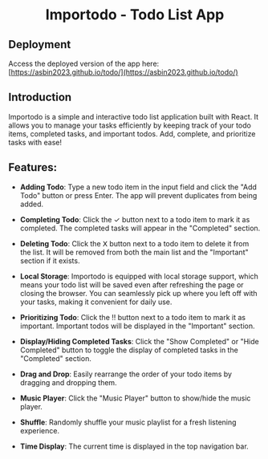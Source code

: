 <h1 align="center">Importodo - Todo List App</h1>

## Deployment

Access the deployed version of the app here: [https://asbin2023.github.io/todo/](https://asbin2023.github.io/todo/)


## Introduction

Importodo is a simple and interactive todo list application built with React. It allows you to manage your tasks efficiently by keeping track of your todo items, completed tasks, and important todos. Add, complete, and prioritize tasks with ease!



## Features:

- **Adding Todo**: Type a new todo item in the input field and click the "Add Todo" button or press Enter. The app will prevent duplicates from being added.

- **Completing Todo**: Click the ✓ button next to a todo item to mark it as completed. The completed tasks will appear in the "Completed" section.

- **Deleting Todo**: Click the 𝖷 button next to a todo item to delete it from the list. It will be removed from both the main list and the "Important" section if it exists.

- **Local Storage**: Importodo is equipped with local storage support, which means your todo list will be saved even after refreshing the page or closing the browser. You can seamlessly pick up where you left off with your tasks, making it convenient for daily use.

- **Prioritizing Todo**: Click the ‼️ button next to a todo item to mark it as important. Important todos will be displayed in the "Important" section.

- **Display/Hiding Completed Tasks**: Click the "Show Completed" or "Hide Completed" button to toggle the display of completed tasks in the "Completed" section.

- **Drag and Drop**: Easily rearrange the order of your todo items by dragging and dropping them.

- **Music Player**: Click the "Music Player" button to show/hide the music player.
  
- **Shuffle**: Randomly shuffle your music playlist for a fresh listening experience.
  
- **Time Display**: The current time is displayed in the top navigation bar.










